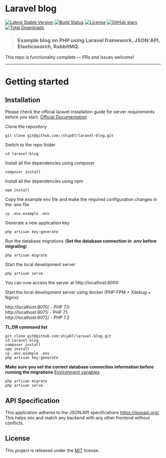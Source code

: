 # Laravel blog

[![Latest Stable Version](https://img.shields.io/github/release/ship87/laravel-blog.svg)](https://packagist.org/packages/ship87/laravel-blog)
[![Build Status](https://img.shields.io/travis/ship87/laravel-blog/master.svg)](https://travis-ci.org/ship87/laravel-blog)
[![License](https://poser.pugx.org/ship87/laravel-blog/license.svg)](https://packagist.org/packages/ship87/laravel-blog)
[![GitHub stars](https://img.shields.io/github/stars/ship87/laravel-blog.svg)](https://github.com/ship87/laravel-blog/stargazers)
[![Total Downloads](https://poser.pugx.org/ship87/laravel-blog/downloads.svg)](https://packagist.org/packages/ship87/laravel-blog)

> ### Example blog on PHP using Laravel framework, JSON:API, Elasticsearch, RabbitMQ.

This repo is functionality complete — PRs and issues welcome!

----------

# Getting started

## Installation

Please check the official laravel installation guide for server requirements before you start. [Official Documentation](https://laravel.com/docs/5.5/installation#installation)


Clone the repository

    git clone git@github.com:/ship87/laravel-blog.git

Switch to the repo folder

    cd laravel-blog

Install all the dependencies using composer

    composer install
    
Install all the dependencies using npm

    npm install

Copy the example env file and make the required configuration changes in the .env file

    cp .env.example .env

Generate a new application key

    php artisan key:generate

Run the database migrations (**Set the database connection in .env before migrating**)

    php artisan migrate

Start the local development server


    php artisan serve
    

You can now access the server at http://localhost:8000

Start the local development server using docker (PHP-FPM + Xdebug + Nginx)

http://localhost:8070/ - PHP 7.0\
http://localhost:8071/ - PHP 7.1\
http://localhost:8072/ - PHP 7.2

**TL;DR command list**

    git clone git@github.com:ship87/laravel-blog.git
    cd laravel-blog
    composer install
    npm install
    cp .env.example .env
    php artisan key:generate
    
**Make sure you set the correct database connection information before running the migrations** [Environment variables](#environment-variables)

    php artisan migrate
    php artisan serve


## API Specification

This application adheres to the JSON:API specifications https://jsonapi.org/. This helps mix and match any backend with any other frontend without conflicts.

## License

This project is released under the [MIT](http://opensource.org/licenses/MIT) license.
